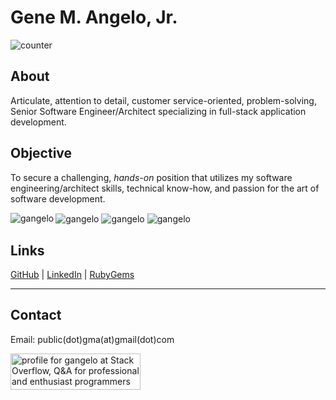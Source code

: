 # Gene M. Angelo, Jr.

![counter](https://en8kx5ujr7pir9h.m.pipedream.net)

## About

Articulate, attention to detail, customer service-oriented, problem-solving, Senior Software Engineer/Architect specializing in full-stack application development.

## Objective

To secure a challenging, _hands-on_ position that utilizes my software engineering/architect skills, technical know-how, and passion for the art of software development.


<img align="left" src="https://github-readme-stats.vercel.app/api/top-langs?username=gangelo&theme=chartreuse-dark&show_icons=true&locale=en&layout=compact" alt="gangelo" />  


<img align="center" src="https://github-readme-streak-stats.herokuapp.com?user=gangelo&theme=dark" alt="gangelo" />
<img align="center" src="https://github-readme-stats.vercel.app/api?username=gangelo&theme=chartreuse-dark&show_icons=true&locale=en" alt="gangelo" />


<img align="center" src="https://activity-graph.herokuapp.com/graph?theme=react-dark&username=gangelo" alt="gangelo" />  


## Links
[GitHub](https://github.com/gangelo) | [LinkedIn](https://www.linkedin.com/in/geneangelo) | [RubyGems](https://rubygems.org/profiles/gangelo)

***

## Contact
Email: public(dot)gma(at)gmail(dot)com

<a href="https://stackoverflow.com/users/416122/gangelo"><img src="https://stackoverflow.com/users/flair/416122.png?theme=dark" width="208" height="58" alt="profile for gangelo at Stack Overflow, Q&amp;A for professional and enthusiast programmers" title="profile for gangelo at Stack Overflow, Q&amp;A for professional and enthusiast programmers"></a>

